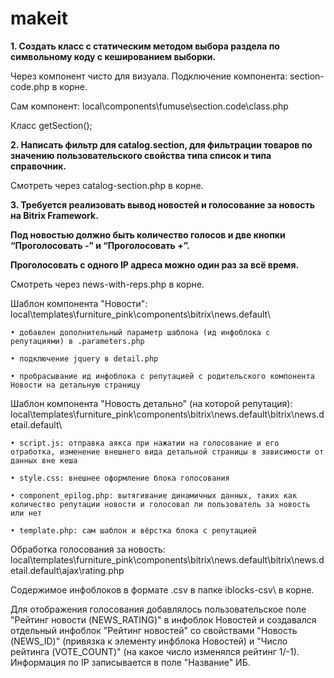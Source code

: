 # makeit

**1. Создать класс с статическим методом выбора раздела по символьному коду с кешированием выборки.**

Через компонент чисто для визуала. Подключение компонента: section-code.php в корне.

Сам компонент: local\components\fumuse\section.code\class.php

Класс getSection();

**2. Написать фильтр для catalog.section, для фильтрации товаров по значению пользовательского свойства типа список и типа справочник.**

Смотреть через catalog-section.php в корне.


**3. Требуется реализовать вывод новостей и голосование за новость на Bitrix Framework.**

**Под новостью должно быть количество голосов и две кнопки “Проголосовать -” и “Проголосовать +”.**

**Проголосовать с одного IP адреса можно один раз за всё время.**

Смотреть через news-with-reps.php в корне.

Шаблон компонента "Новости": local\templates\furniture_pink\components\bitrix\news\.default\

	• добавлен дополнительный параметр шаблона (ид инфоблока с репутациями) в .parameters.php
	
	• подключение jquery в detail.php
	
	• пробрасывание ид инфоблока с репутацией с родительского компонента Новости на детальную страницу
	
Шаблон компонента "Новость детально" (на которой репутация): local\templates\furniture_pink\components\bitrix\news\.default\bitrix\news.detail\.default\

	• script.js: отправка аякса при нажатии на голосование и его отработка, изменение внешнего вида детальной страницы в зависимости от данных вне кеша
	
	• style.css: внешнее оформление блока голосования
	
	• component_epilog.php: вытягивание динамичных данных, таких как количество репутации новости и голосовал ли пользователь за новость или нет
	
	• template.php: сам шаблон и вёрстка блока с репутацией 
	
Обработка голосования за новость: local\templates\furniture_pink\components\bitrix\news\.default\bitrix\news.detail\.default\ajax\rating.php

Содержимое инфоблоков в формате .csv в папке iblocks-csv\ в корне. 

Для отображения голосования добавлялось пользовательское поле "Рейтинг новости (NEWS_RATING)" в инфоблок Новостей и создавался отдельный инфоблок "Рейтинг новостей" со свойствами "Новость (NEWS_ID)" (привязка к элементу инфблока Новостей) и "Число рейтинга (VOTE_COUNT)" (на какое число изменялся рейтинг 1/-1). Информация по IP записывается в поле "Название" ИБ.
